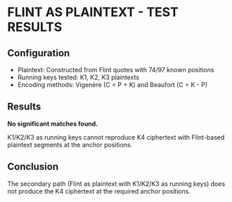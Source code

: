 # FLINT AS PLAINTEXT - TEST RESULTS

## Configuration

- Plaintext: Constructed from Flint quotes with 74/97 known positions
- Running keys tested: K1, K2, K3 plaintexts
- Encoding methods: Vigenère (C = P + K) and Beaufort (C = K - P)

## Results

**No significant matches found.**

K1/K2/K3 as running keys cannot reproduce K4 ciphertext with Flint-based plaintext segments at the anchor positions.

## Conclusion

The secondary path (Flint as plaintext with K1/K2/K3 as running keys) does not produce the K4 ciphertext at the required anchor positions.
